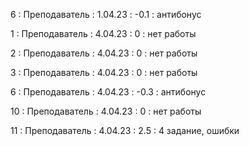 
6 : Преподаватель : 1.04.23 : -0.1 : антибонус

1 : Преподаватель : 4.04.23 : 0 : нет работы

2 : Преподаватель : 4.04.23 : 0 : нет работы

3 : Преподаватель : 4.04.23 : 0 : нет работы

6 : Преподаватель : 4.04.23 : -0.3 : антибонус

10 : Преподаватель : 4.04.23 : 0 : нет работы

11 : Преподаватель : 4.04.23 : 2.5 : 4 задание, ошибки
